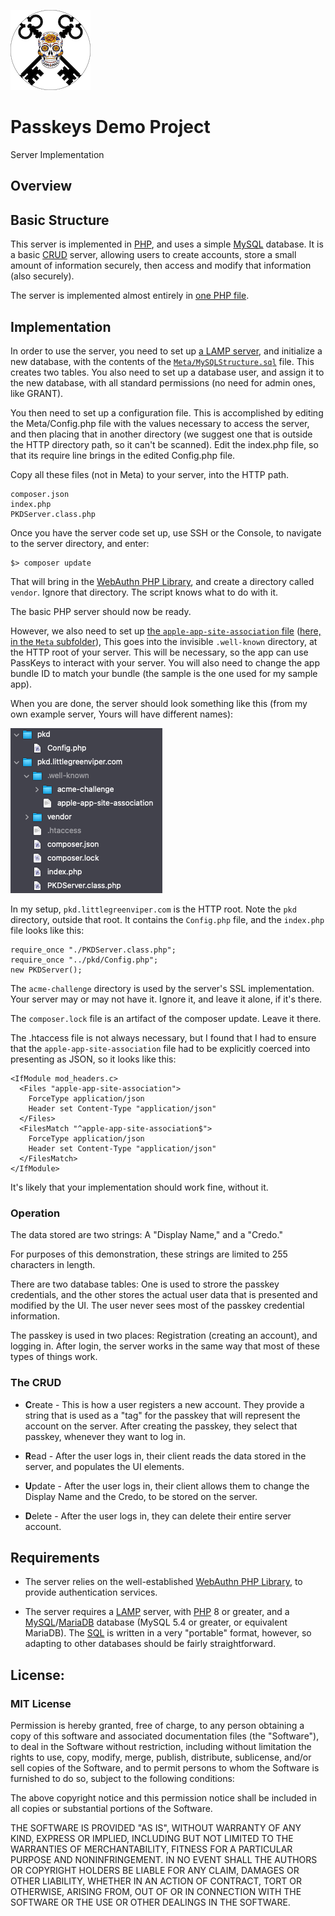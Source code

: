 ![Icon](Meta/Icon.png)

# Passkeys Demo Project

Server Implementation

## Overview

## Basic Structure

This server is implemented in [PHP](https://www.php.net), and uses a simple [MySQL](https://www.mysql.com) database. It is a basic [CRUD](https://en.wikipedia.org/wiki/Create,_read,_update_and_delete) server, allowing users to create accounts, store a small amount of information securely, then access and modify that information (also securely).

The server is implemented almost entirely in [one PHP file](./PKDServer.class.php).

## Implementation

In order to use the server, you need to set up [a LAMP server](https://en.wikipedia.org/wiki/LAMP_\(software_bundle\)), and initialize a new database, with the contents of the [`Meta/MySQLStructure.sql`](./Meta/MySQLStructure.sql) file. This creates two tables. You also need to set up a database user, and assign it to the new database, with all standard permissions (no need for admin ones, like GRANT).

You then need to set up a configuration file. This is accomplished by editing the Meta/Config.php file with the values necessary to access the server, and then placing that in another directory (we suggest one that is outside the HTTP directory path, so it can't be scanned). Edit the index.php file, so that its require line brings in the edited Config.php file.

Copy all these files (not in Meta) to your server, into the HTTP path.

    composer.json
    index.php
    PKDServer.class.php

Once you have the server code set up, use SSH or the Console, to navigate to the server directory, and enter:

    $> composer update

That will bring in the [WebAuthn PHP Library](https://github.com/lbuchs/WebAuthn), and create a directory called `vendor`. Ignore that directory. The script knows what to do with it.

The basic PHP server should now be ready.

However, we also need to set up [the `apple-app-site-association` file](https://developer.apple.com/documentation/xcode/supporting-associated-domains) ([here, in the `Meta` subfolder](./Meta/apple-app-site-association)), This goes into the invisible `.well-known` directory, at the HTTP root of your server. This will be necessary, so the app can use PassKeys to interact with your server. You will also need to change the app bundle ID to match your bundle (the sample is the one used for my sample app).

When you are done, the server should look something like this (from my own example server, Yours will have different names):

![Server Setup](Meta/ServerConfig.png)

In my setup, `pkd.littlegreenviper.com` is the HTTP root. Note the `pkd` directory, outside that root. It contains the `Config.php` file, and the `index.php` file looks like this:

    require_once "./PKDServer.class.php";
    require_once "../pkd/Config.php";
    new PKDServer();

The `acme-challenge` directory is used by the server's SSL implementation. Your server may or may not have it. Ignore it, and leave it alone, if it's there.

The `composer.lock` file is an artifact of the composer update. Leave it there.

The .htaccess file is not always necessary, but I found that I had to ensure that the `apple-app-site-association` file had to be explicitly coerced into presenting as JSON, so it looks like this:

    <IfModule mod_headers.c>
      <Files "apple-app-site-association">
        ForceType application/json
        Header set Content-Type "application/json"
      </Files>
      <FilesMatch "^apple-app-site-association$">
        ForceType application/json
        Header set Content-Type "application/json"
      </FilesMatch>
    </IfModule>

It's likely that your implementation should work fine, without it.

### Operation

The data stored are two strings: A "Display Name," and a "Credo."

For purposes of this demonstration, these strings are limited to 255 characters in length.

There are two database tables: One is used to strore the passkey credentials, and the other stores the actual user data that is presented and modified by the UI. The user never sees most of the passkey credential information.

The passkey is used in two places: Registration (creating an account), and logging in. After login, the server works in the same way that most of these types of things work.

### The CRUD

- **C**reate - This is how a user registers a new account. They provide a string that is used as a "tag" for the passkey that will represent the account on the server. After creating the passkey, they select that passkey, whenever they want to log in.

- **R**ead - After the user logs in, their client reads the data stored in the server, and populates the UI elements.

- **U**pdate - After the user logs in, their client allows them to change the Display Name and the Credo, to be stored on the server.

- **D**elete - After the user logs in, they can delete their entire server account.

## Requirements

- The server relies on the well-established [WebAuthn PHP Library](https://github.com/lbuchs/WebAuthn), to provide authentication services.

- The server requires a [LAMP](https://en.wikipedia.org/wiki/LAMP_\(software_bundle\)) server, with [PHP](https://www.php.net) 8 or greater, and a [MySQL](https://www.mysql.com)/[MariaDB](https://mariadb.org) database (MySQL 5.4 or greater, or equivalent MariaDB). The [SQL](https://en.wikipedia.org/wiki/SQL) is written in a very "portable" format, however, so adapting to other databases should be fairly straightforward.

## License:

### MIT License

Permission is hereby granted, free of charge, to any person obtaining a copy of this software and associated documentation
files (the "Software"), to deal in the Software without restriction, including without limitation the rights to use, copy,
modify, merge, publish, distribute, sublicense, and/or sell copies of the Software, and to permit persons to whom the
Software is furnished to do so, subject to the following conditions:

The above copyright notice and this permission notice shall be included in all copies or substantial portions of the Software.

THE SOFTWARE IS PROVIDED "AS IS", WITHOUT WARRANTY OF ANY KIND, EXPRESS OR IMPLIED, INCLUDING BUT NOT LIMITED TO THE WARRANTIES
OF MERCHANTABILITY, FITNESS FOR A PARTICULAR PURPOSE AND NONINFRINGEMENT.
IN NO EVENT SHALL THE AUTHORS OR COPYRIGHT HOLDERS BE LIABLE FOR ANY CLAIM, DAMAGES OR OTHER LIABILITY, WHETHER IN AN ACTION OF
CONTRACT, TORT OR OTHERWISE, ARISING FROM, OUT OF OR IN CONNECTION WITH THE SOFTWARE OR THE USE OR OTHER DEALINGS IN THE SOFTWARE.
